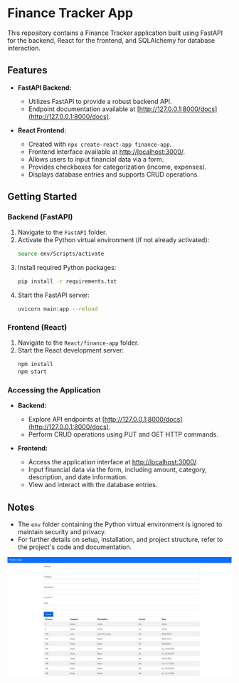 # Finance Tracker App

This repository contains a Finance Tracker application built using FastAPI for the backend, React for the frontend, and SQLAlchemy for database interaction.

## Features

- **FastAPI Backend:**
  - Utilizes FastAPI to provide a robust backend API.
  - Endpoint documentation available at [http://127.0.0.1:8000/docs](http://127.0.0.1:8000/docs).

- **React Frontend:**
  - Created with `npx create-react-app finance-app`.
  - Frontend interface available at [http://localhost:3000/](http://localhost:3000/).
  - Allows users to input financial data via a form.
  - Provides checkboxes for categorization (income, expenses).
  - Displays database entries and supports CRUD operations.

## Getting Started

### Backend (FastAPI)

1. Navigate to the `FastAPI` folder.
2. Activate the Python virtual environment (if not already activated):
    ```bash
    source env/Scripts/activate
    ```
3. Install required Python packages:
    ```bash
    pip install -r requirements.txt
    ```
4. Start the FastAPI server:
    ```bash
    uvicorn main:app --reload
    ```

### Frontend (React)

1. Navigate to the `React/finance-app` folder.
2. Start the React development server:
    ```bash
    npm install
    npm start
    ```

### Accessing the Application

- **Backend:**
  - Explore API endpoints at [http://127.0.0.1:8000/docs](http://127.0.0.1:8000/docs).
  - Perform CRUD operations using PUT and GET HTTP commands.

- **Frontend:**
  - Access the application interface at [http://localhost:3000/](http://localhost:3000/).
  - Input financial data via the form, including amount, category, description, and date information.
  - View and interact with the database entries.

## Notes

- The `env` folder containing the Python virtual environment is ignored to maintain security and privacy.
- For further details on setup, installation, and project structure, refer to the project's code and documentation.


![App Screenshot](frontend-page.png)
